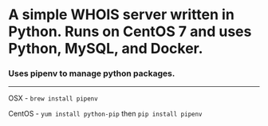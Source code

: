 # A simple WHOIS server written in Python. Runs on CentOS 7 and uses Python, MySQL, and Docker.


### Uses pipenv to manage python packages.
---

OSX - `brew install pipenv`

CentOS - `yum install python-pip` then `pip install pipenv`